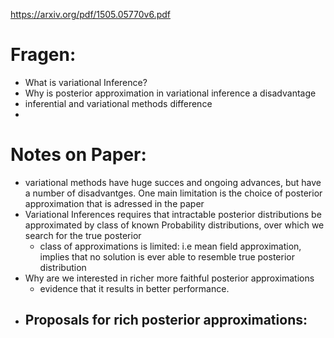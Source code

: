 https://arxiv.org/pdf/1505.05770v6.pdf


# Fragen:
-  What is variational Inference?
- Why is posterior approximation in variational inference a disadvantage
- inferential and variational methods difference
- 








# Notes on Paper:
- variational methods have huge succes and ongoing advances, but have a number of disadvantges. One main limitation is the choice of posterior approximation that is adressed in the paper
- Variational Inferences requires that intractable posterior distributions be approximated by class of known Probability distributions, over which we search for the true posterior
	- class of approximations is limited: i.e mean field approximation, implies that no solution is ever able to resemble true posterior distribution
- Why are we interested in richer more faithful posterior approximations
	- evidence that it results in better performance.
- Proposals for rich posterior approximations:
	- 
